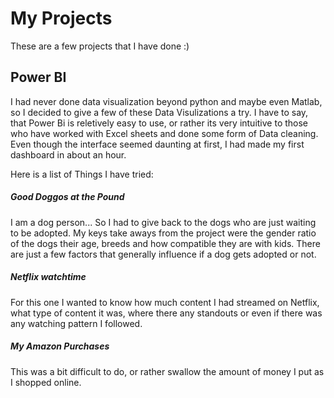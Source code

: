 # My Projects
These are a few projects that I have done :)

## Power BI
I had never done data visualization beyond python and maybe even Matlab, so I decided to give a few of these Data Visulizations a try. I have to say, that Power Bi is reletively easy to use, or rather its very intuitive to those who have worked with Excel sheets and done some form of Data cleaning. Even though the interface seemed daunting at first, I had made my first dashboard in about an hour. 

Here is a list of Things I have tried:

##### Good Doggos at the Pound

I am a dog person... So I had to give back to the dogs who are just waiting to be adopted. My keys take aways from the project were the gender ratio of the dogs their age, breeds and how compatible they are with kids. There are just a few factors that generally influence if a dog gets adopted or not.

##### Netflix watchtime
For this one I wanted to know how much content I had streamed on Netflix, what type of content it was, where there any standouts or even if there was any watching pattern I followed. 

##### My Amazon Purchases 
This was a bit difficult to do, or rather swallow the amount of money I put as I shopped online. 
